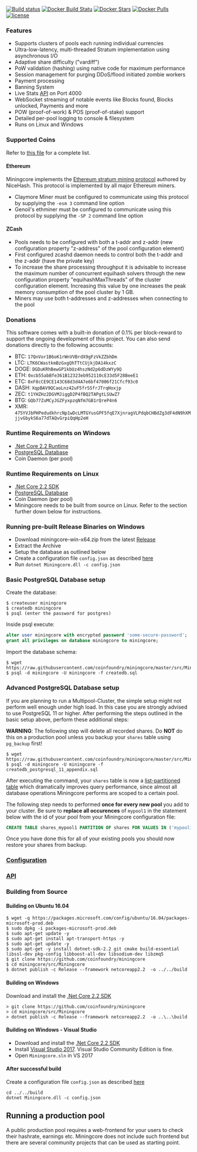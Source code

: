 [![Build status](https://ci.appveyor.com/api/projects/status/j7y6w2xllpu84pg7?svg=true)](https://ci.appveyor.com/project/Konstantin35/miningcore-lk7em)
[![Docker Build Statu](https://img.shields.io/docker/build/coinfoundry/miningcore-docker.svg)](https://hub.docker.com/r/coinfoundry/miningcore-docker/)
[![Docker Stars](https://img.shields.io/docker/stars/coinfoundry/miningcore-docker.svg)](https://hub.docker.com/r/coinfoundry/miningcore-docker/)
[![Docker Pulls](https://img.shields.io/docker/pulls/coinfoundry/miningcore-docker.svg)]()
[![license](https://img.shields.io/github/license/mashape/apistatus.svg)]()

### Features

- Supports clusters of pools each running individual currencies
- Ultra-low-latency, multi-threaded Stratum implementation using asynchronous I/O
- Adaptive share difficulty ("vardiff")
- PoW validation (hashing) using native code for maximum performance
- Session management for purging DDoS/flood initiated zombie workers
- Payment processing
- Banning System
- Live Stats [API](https://github.com/coinfoundry/miningcore/wiki/API) on Port 4000
- WebSocket streaming of notable events like Blocks found, Blocks unlocked, Payments and more
- POW (proof-of-work) & POS (proof-of-stake) support
- Detailed per-pool logging to console & filesystem
- Runs on Linux and Windows

### Supported Coins

Refer to [this file](https://github.com/coinfoundry/miningcore/blob/master/src/Miningcore/coins.json) for a complete list.

#### Ethereum

Miningcore implements the [Ethereum stratum mining protocol](https://github.com/nicehash/Specifications/blob/master/EthereumStratum_NiceHash_v1.0.0.txt) authored by NiceHash. This protocol is implemented by all major Ethereum miners.

- Claymore Miner must be configured to communicate using this protocol by supplying the <code>-esm 3</code> command line option
- Genoil's ethminer must be configured to communicate using this protocol by supplying the <code>-SP 2</code> command line option

#### ZCash

- Pools needs to be configured with both a t-addr and z-addr (new configuration property "z-address" of the pool configuration element)
- First configured zcashd daemon needs to control both the t-addr and the z-addr (have the private key)
- To increase the share processing throughput it is advisable to increase the maximum number of concurrent equihash solvers through the new configuration property "equihashMaxThreads" of the cluster configuration element. Increasing this value by one increases the peak memory consumption of the pool cluster by 1 GB.
- Miners may use both t-addresses and z-addresses when connecting to the pool

### Donations

This software comes with a built-in donation of 0.1% per block-reward to support the ongoing development of this project. You can also send donations directly to the following accounts:

* BTC:  `17QnVor1B6oK1rWnVVBrdX9gFzVkZZbhDm`
* LTC:  `LTK6CWastkmBzGxgQhTTtCUjkjDA14kxzC`
* DOGE: `DGDuKRhBewGP1kbUz4hszNd2p6dDzWYy9Q`
* ETH:  `0xcb55abBfe361B12323eb952110cE33d5F28BeeE1`
* ETC:  `0xF8cCE9CE143C68d3d4A7e6bf47006f21Cfcf93c0`
* DASH: `XqpBAV9QCaoLnz42uF5frSSfrJTrqHoxjp`
* ZEC:  `t1YHZHz2DGVMJiggD2P4fBQ2TAPgtLSUwZ7`
* BTG:  `GQb77ZuMCyJGZFyxpzqNfm7GB1rQreP4n6`
* XMR: `475YVJbPHPedudkhrcNp1wDcLMTGYusGPF5fqE7XjnragVLPdqbCHBdZg3dF4dN9hXMjjvGbykS6a77dTAQvGrpiQqHp2eH`

### Runtime Requirements on Windows

- [.Net Core 2.2 Runtime](https://www.microsoft.com/net/download/core)
- [PostgreSQL Database](https://www.postgresql.org/)
- Coin Daemon (per pool)

### Runtime Requirements on Linux

- [.Net Core 2.2 SDK](https://www.microsoft.com/net/download/core)
- [PostgreSQL Database](https://www.postgresql.org/)
- Coin Daemon (per pool)
- Miningcore needs to be built from source on Linux. Refer to the section further down below for instructions.

### Running pre-built Release Binaries on Windows

- Download miningcore-win-x64.zip from the latest [Release](https://github.com/coinfoundry/miningcore/releases)
- Extract the Archive
- Setup the database as outlined below
- Create a configuration file <code>config.json</code> as described [here](https://github.com/coinfoundry/miningcore/wiki/Configuration)
- Run <code>dotnet Miningcore.dll -c config.json</code>

### Basic PostgreSQL Database setup

Create the database:

```console
$ createuser miningcore
$ createdb miningcore
$ psql (enter the password for postgres)
```

Inside psql execute:

```sql
alter user miningcore with encrypted password 'some-secure-password';
grant all privileges on database miningcore to miningcore;
```

Import the database schema:

```console
$ wget https://raw.githubusercontent.com/coinfoundry/miningcore/master/src/Miningcore/Persistence/Postgres/Scripts/createdb.sql
$ psql -d miningcore -U miningcore -f createdb.sql
```

### Advanced PostgreSQL Database setup

If you are planning to run a Multipool-Cluster, the simple setup might not perform well enough under high load. In this case you are strongly advised to use PostgreSQL 11 or higher. After performing the steps outlined in the basic setup above, perform these additional steps:

**WARNING**: The following step will delete all recorded shares. Do **NOT** do this on a production pool unless you backup your <code>shares</code> table using <code>pg_backup</code> first!

```console
$ wget https://raw.githubusercontent.com/coinfoundry/miningcore/master/src/Miningcore/Persistence/Postgres/Scripts/createdb_postgresql_11_appendix.sql
$ psql -d miningcore -U miningcore -f createdb_postgresql_11_appendix.sql
```

After executing the command, your <code>shares</code> table is now a [list-partitioned table](https://www.postgresql.org/docs/11/ddl-partitioning.html) which dramatically improves query performance, since almost all database operations Miningcore performs are scoped to a certain pool. 

The following step needs to performed **once for every new pool** you add to your cluster. Be sure to **replace all occurences** of <code>mypool1</code> in the statement below with the id of your pool from your Miningcore configuration file:

```sql
CREATE TABLE shares_mypool1 PARTITION OF shares FOR VALUES IN ('mypool1');
```

Once you have done this for all of your existing pools you should now restore your shares from backup.

### [Configuration](https://github.com/coinfoundry/miningcore/wiki/Configuration)

### [API](https://github.com/coinfoundry/miningcore/wiki/API)

### Building from Source

#### Building on Ubuntu 16.04

```console
$ wget -q https://packages.microsoft.com/config/ubuntu/16.04/packages-microsoft-prod.deb
$ sudo dpkg -i packages-microsoft-prod.deb
$ sudo apt-get update -y
$ sudo apt-get install apt-transport-https -y
$ sudo apt-get update -y
$ sudo apt-get -y install dotnet-sdk-2.2 git cmake build-essential libssl-dev pkg-config libboost-all-dev libsodium-dev libzmq5
$ git clone https://github.com/coinfoundry/miningcore
$ cd miningcore/src/Miningcore
$ dotnet publish -c Release --framework netcoreapp2.2  -o ../../build
```

#### Building on Windows

Download and install the [.Net Core 2.2 SDK](https://www.microsoft.com/net/download/core)

```dosbatch
> git clone https://github.com/coinfoundry/miningcore
> cd miningcore/src/Miningcore
> dotnet publish -c Release --framework netcoreapp2.2  -o ..\..\build
```

#### Building on Windows - Visual Studio

- Download and install the [.Net Core 2.2 SDK](https://www.microsoft.com/net/download/core)
- Install [Visual Studio 2017](https://www.visualstudio.com/vs/). Visual Studio Community Edition is fine.
- Open `Miningcore.sln` in VS 2017


#### After successful build

Create a configuration file <code>config.json</code> as described [here](https://github.com/coinfoundry/miningcore/wiki/Configuration)

```
cd ../../build
dotnet Miningcore.dll -c config.json
```

## Running a production pool

A public production pool requires a web-frontend for your users to check their hashrate, earnings etc. Miningcore does not include such frontend but there are several community projects that can be used as starting point.
